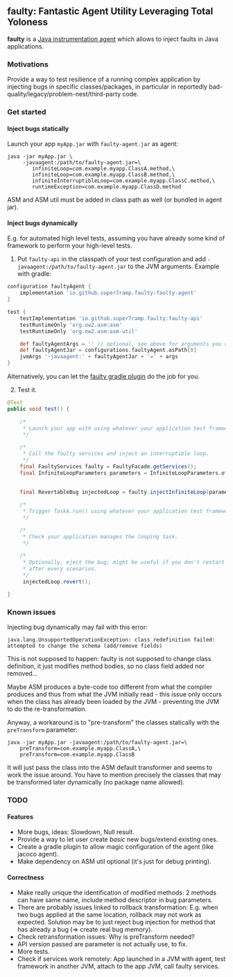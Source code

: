 ## faulty: Fantastic Agent Utility Leveraging Total Yoloness

**faulty** is a [Java instrumentation agent](https://docs.oracle.com/en/java/javase/14/docs/api/java.instrument/java/lang/instrument/package-summary.html) which allows to inject faults in Java applications.

### Motivations

Provide a way to test resilience of a running complex application by injecting bugs in specific classes/packages, in particular in reportedly bad-quality/legacy/problem-nest/third-party code.

### Get started

#### Inject bugs statically

Launch your app `myApp.jar` with `faulty-agent.jar` as agent:

```
java -jar myApp.jar \
     -javaagent:/path/to/faulty-agent.jar=\
        infiniteLoop=com.example.myapp.ClassA.method,\
        infiniteLoop=com.example.myapp.ClassB.method,\
        infiniteInterruptibleLoop=com.example.myapp.ClassC.method,\
        runtimeException=com.example.myapp.ClassD.method
```

ASM and ASM util must be added in class path as well (or bundled in agent jar).

#### Inject bugs dynamically

E.g. for automated high level tests, assuming you have already some kind of framework to perform your high-level tests.

1. Put `faulty-api` in the classpath of your test configuration and add `-javaagent:/path/to/faulty-agent.jar` to the JVM arguments. Example with gradle:

```gradle
configuration faultyAgent {
    implementation 'io.github.super7ramp.faulty:faulty-agent'
}

test {
    testImplementation 'io.github.super7ramp.faulty:faulty-api'
    testRuntimeOnly 'org.ow2.asm:asm'
    testRuntimeOnly 'org.ow2.asm:asm-util'

    def faultyAgentArgs = '' // optional, see above for arguments you can pass
    def faultyAgentJar = configurations.faultyAgent.asPath[0]
    jvmArgs '-javaagent:' + faultyAgentJar + '=' + args
}

```

Alternatively, you can let the [faulty gradle plugin](faulty-gradle/README.md) do the job for you.

2. Test it.

```java
@Test
public void test() {
   
    /*
     * Launch your app with using whatever your application test framework provides.  
     */

    /*
     * Call the faulty services and inject an interruptible loop.
     */
    final FaultyServices faulty = FaultyFacade.getServices();
    final InfiniteLoopParameters parameters = InfiniteLoopParameters.of("com.example.myapp.TaskA",
                                                                        "run",
                                                                        true /* interruptible. */);
    final RevertableBug injectedLoop = faulty.injectInfiniteLoop(parameters);

    /*
     * Trigger TaskA.run() using whatever your application test framework provides. 
     */

    /*
     * Check your application manages the looping task.
     */
     
    /*
     * Optionally, eject the bug; might be useful if you don't restart the application
     * after every scenarios.
     */
     injectedLoop.revert();

}
```

### Known issues

Injecting bug dynamically may fail with this error:

```
java.lang.UnsupportedOperationException: class redefinition failed: attempted to change the schema (add/remove fields)
```

This is not supposed to happen: faulty is not supposed to change class definition, it just modifies method bodies, so no class field added nor removed…

Maybe ASM produces a byte-code too different from what the compiler produces and thus from what the JVM initially read - this issue only occurs when the class has already been loaded by the JVM - preventing the JVM to do the re-transformation.

Anyway, a workaround is to "pre-transform" the classes statically with the `preTransform` parameter:

```
java -jar myApp.jar -javaagent:/path/to/faulty-agent.jar=\
    preTransform=com.example.myapp.ClassA,\
    preTransform=com.example.myapp.ClassB
```

It will just pass the class into the ASM default transformer and seems to work the issue around.
You have to mention precisely the classes that may be transformed later dynamically (no package name allowed).

### TODO

#### Features

* More bugs, ideas: Slowdown, Null result.
* Provide a way to let user create _basic_ new bugs/extend existing ones.
* Create a gradle plugin to allow magic configuration of the agent (like jacoco agent).
* Make dependency on ASM util optional (it's just for debug printing).

#### Correctness

* Make really unique the identification of modified methods: 2 methods can have same name, include method descriptor in bug parameters.
* There are probably issues linked to rollback transformation: E.g. when two bugs applied at the same location, rollback may not work as expected. Solution may be to just reject bug injection for method that has already a bug (=> create real bug memory).
* Check retransformation issues: Why is preTransform needed?
* API version passed are parameter is not actually use, to fix.
* More tests.
* Check if services work remotely: App launched in a JVM with agent, test framework in another JVM, attach to the app JVM, call faulty services.